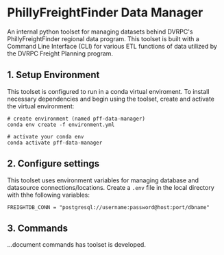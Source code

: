 # PhillyFreightFinder Data Manager
An internal python toolset for managing datasets behind DVRPC's PhillyFreightFinder regional data program. This toolset is built with a Command Line Interface (CLI) for various ETL functions of data utilized by the DVRPC Freight Planning program.

## 1. Setup Environment

This toolset is configured to run in a conda virtual enviroment. To install necessary dependencies and begin using the toolset, create and activate the virtual environment:

```
# create environment (named pff-data-manager)
conda env create -f environment.yml

# activate your conda env
conda activate pff-data-manager
```

## 2. Configure settings

This toolset uses environment variables for managing database and datasource connections/locations. Create a `.env` file in the local directory with thhe following variables:

```
FREIGHTDB_CONN = "postgresql://username:password@host:port/dbname"
```

## 3. Commands
...document commands has toolset is developed.